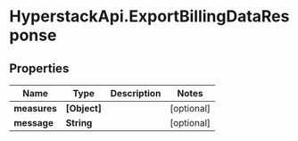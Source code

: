 # HyperstackApi.ExportBillingDataResponse

## Properties

Name | Type | Description | Notes
------------ | ------------- | ------------- | -------------
**measures** | **[Object]** |  | [optional] 
**message** | **String** |  | [optional] 


